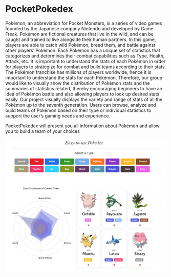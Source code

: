# PocketPokedex

Pokémon, an abbreviation for Pocket Monsters, is a series of video games founded by the Japanese company Nintendo and developed by Game Freak. Pokémon are fictional creatures that live in the wild, and can be caught and trained to live alongside their human partners. In this game, players are able to catch wild Pokémon, breed them, and battle against other players’ Pokémon. Each Pokémon has a unique set of statistics that categorizes and determines their combat capabilities such as Type, Health, Attack, etc. It is important to understand the stats of each Pokémon in order for players to strategize for combat and build teams according to their stats. The Pokémon franchise has millions of players worldwide, hence it is important to understand the stats for each Pokémon. Therefore, our group would like to visually show the distribution of Pokémon stats and the summaries of statistics related, thereby encouraging beginners to have an idea of Pokémon battle and also allowing players to look up desired stats easily. Our project visually displays the variety and range of stats of all the Pokémon up to the seventh generation. Users can browse, analyze and build teams of Pokémon based on their type or individual statistics to support the user’s gaming needs and experience.

PocketPokedex will present you all information about Pokémon and allow you to build a team of your choices

![thumbnail](thumbnail.png)